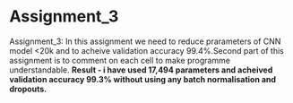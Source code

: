 # Assignment_3
Assignment_3: In this assignment we need to reduce prarameters of CNN model <20k and to acheive validation accuracy 99.4%.Second part of this assignment is to comment on each cell to make programme understandable.
<b>Result - i have used 17,494 parameters and acheived validation accuracy 99.3% without using any batch normalisation and dropouts.
